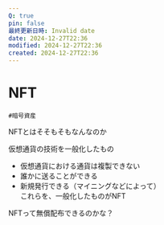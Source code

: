 ```yaml
---
Q: true
pin: false
最終更新日時: Invalid date
date: 2024-12-27T22:36
modified: 2024-12-27T22:36
created: 2024-12-27T22:36
---
```

# NFT

`#暗号資産`

NFTとはそそもそもなんなのか

仮想通貨の技術を一般化したもの

- 仮想通貨における通貨は複製できない  
- 誰かに送ることができる  
- 新規発行できる（マイニングなどによって）  
これらを、一般化したものがNFT  

NFTって無償配布できるのかな？